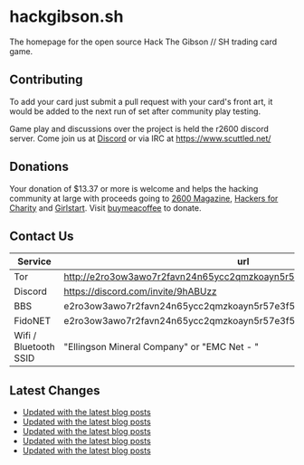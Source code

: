 # hackgibson.sh
The homepage for the open source Hack The Gibson // SH trading card game.


## Contributing

To add your card just submit a pull request with your card's front art, it would be added to the next run of set after community play testing.

Game play and discussions over the project is held the r2600 discord server. Come join us at [Discord](https://discord.com/invite/9hABUzz) or via IRC at https://www.scuttled.net/


## Donations

Your donation of $13.37 or more is welcome and helps the hacking community at large with proceeds going to [2600 Magazine](https://2600.com/), [Hackers for Charity](https://hackersforcharity.org) and [Girlstart](https://girlstart.org).  Visit [buymeacoffee](https://www.buymeacoffee.com/hackgibson.sh) to donate.


## Contact Us

Service | url
-|-
Tor | http://e2ro3ow3awo7r2favn24n65ycc2qmzkoayn5r57e3f56nvjwdcgg32ad.onion
Discord | https://discord.com/invite/9hABUzz
BBS | e2ro3ow3awo7r2favn24n65ycc2qmzkoayn5r57e3f56nvjwdcgg32ad.onion:23
FidoNET | e2ro3ow3awo7r2favn24n65ycc2qmzkoayn5r57e3f56nvjwdcgg32ad.onion:24554
Wifi / Bluetooth SSID | "Ellingson Mineral Company" or "EMC Net - <fidonet address>"

## Latest Changes
<!-- BLOG-POST-LIST:START -->
- [Updated with the latest blog posts](https://github.com/DFW2600/hackgibson.sh/commit/ad8e46d87fca4642d644cf9d47adfd29a1ed765a)
- [Updated with the latest blog posts](https://github.com/DFW2600/hackgibson.sh/commit/6ded04c8a31c7613f6ea0f59af721a0184241419)
- [Updated with the latest blog posts](https://github.com/DFW2600/hackgibson.sh/commit/944389409456a5ea9e49c4a901a51e05ad0c086b)
- [Updated with the latest blog posts](https://github.com/DFW2600/hackgibson.sh/commit/e72cdebb10a6cce05c8f4c94a0cad08da6909bbc)
- [Updated with the latest blog posts](https://github.com/DFW2600/hackgibson.sh/commit/0d0d3fbf4c02656487a4553ee5c9c9312835be89)
<!-- BLOG-POST-LIST:END -->

